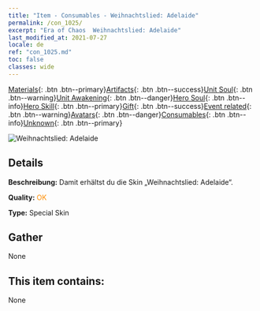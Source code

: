 ```yaml
---
title: "Item - Consumables - Weihnachtslied: Adelaide"
permalink: /con_1025/
excerpt: "Era of Chaos  Weihnachtslied: Adelaide"
last_modified_at: 2021-07-27
locale: de
ref: "con_1025.md"
toc: false
classes: wide
---
```

 [Materials](/ItemsDE/){: .btn .btn--primary}[Artifacts](/ItemsDE/Artifacts/){: .btn .btn--success}[Unit Soul](/ItemsDE/UnitSoul/){: .btn .btn--warning}[Unit Awakening](/ItemsDE/UnitAwakening/){: .btn .btn--danger}[Hero Soul](/ItemsDE/HeroSoul/){: .btn .btn--info}[Hero Skill](/ItemsDE/HeroSkill/){: .btn .btn--primary}[Gift](/ItemsDE/Gift/){: .btn .btn--success}[Event related](/ItemsDE/Events/){: .btn .btn--warning}[Avatars](/ItemsDE/Avatars/){: .btn .btn--danger}[Consumables](/ItemsDE/Consumables/){: .btn .btn--info}[Unknown](/ItemsDE/Unknown/){: .btn .btn--primary}

 ![Weihnachtslied: Adelaide](/images/h/h_Adelaide6.jpg)

## Details
 **Beschreibung:** Damit erhältst du die Skin „Weihnachtslied: Adelaide“.

 **Quality:** <span style="color: #FF8C00">OK</span>

 **Type:** Special Skin

## Gather

  None

## This item contains:

  None

